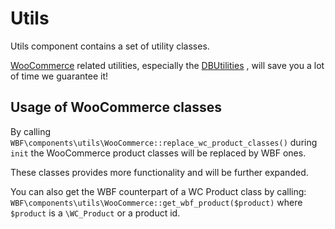 # Utils
Utils component contains a set of utility classes.

[WooCommerce](https://github.com/wagaweb/wbf/blob/master/src/components/utils/WooCommerce.php) related utilities, especially the [DBUtilities](https://github.com/wagaweb/wbf/blob/master/src/components/utils/woocommerce/DBUtilities.php) , will save you a lot of time we guarantee it!

## Usage of WooCommerce classes

By calling `WBF\components\utils\WooCommerce::replace_wc_product_classes()` during `init` the WooCommerce product classes will be replaced by WBF ones.

These classes provides more functionality and will be further expanded.

You can also get the WBF counterpart of a WC Product class by calling: `WBF\components\utils\WooCommerce::get_wbf_product($product)` where `$product` is a `\WC_Product` or a product id.